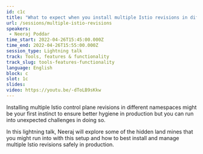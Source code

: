 ```yaml
---
id: c1c
title: "What to expect when you install multiple Istio revisions in different namespaces?"
url: /sessions/multiple-istio-revisions
speakers:
 - Neeraj Poddar
time_start: 2022-04-26T15:45:00.000Z
time_end: 2022-04-26T15:55:00.000Z
session_type: Lightning talk
track: Tools, features & functionality
track_slug: tools-features-functionality
language: English
block: c
slot: 1c
slides:
video: https://youtu.be/-dToLB9sKkw
---
```


Installing multiple Istio control plane revisions in different namespaces might be your first instinct to ensure better hygiene in production but you can run into unexpected challenges in doing so.
 
In this lightning talk, Neeraj will explore some of the hidden land mines that you might run into with this setup and how to best install and manage multiple Istio revisions safely in production.